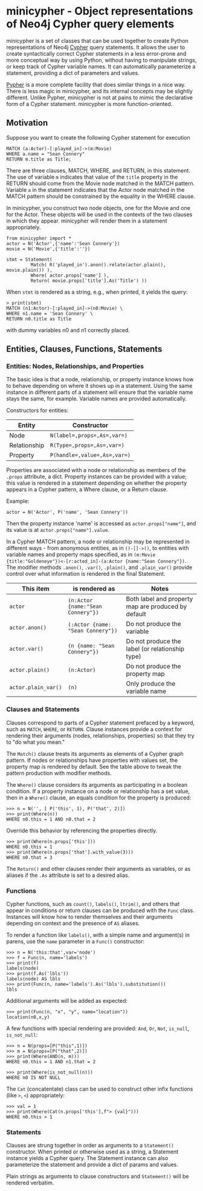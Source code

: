 # minicypher - Object representations of Neo4j Cypher query elements

minicypher is a set of classes that can be used together to create
Python representations of Neo4j
[Cypher](https://neo4j.com/docs/cypher-manual/current/introduction/)
query statements. It allows the user to create syntactically correct
Cypher statements in a less error-prone and more conceptual way by using
Python, without having to manipulate strings, or keep track of Cypher
variable names. It can automatically parameterize a statement,
providing a dict of parameters and values.

[Pypher](https://github.com/emehrkay/pypher) is a more complete
facility that does similar things in a nice way. There is less magic
in minicypher, and its internal concepts may be slightly different.
Unlike Pypher, minicypher is not at pains to mimic the declarative form 
of a Cypher statement. minicypher is more function-oriented.

## Motivation

Suppose you want to create the following Cypher statement for execution

    MATCH (a:Actor)-[:played_in]->(m:Movie)
    WHERE a.name = "Sean Connery"
    RETURN m.title as Title;

There are three clauses, MATCH, WHERE, and RETURN, in this statement.
The use of variable `m` indicates that value of the `title` property
in the RETURN should come from the Movie node matched in the MATCH pattern.
Variable `a` in the statement indicates that the Actor node matched in
the MATCH pattern should be constrained by the equality in the WHERE clause.

In minicypher, you construct two node objects, one for the Movie and one for
the Actor. These objects will be used in the contexts of the two clauses in
which they appear. minicypher will render them in a statement appropriately.

    from minicypher import *
    actor = N('Actor',{'name':'Sean Connery'})
    movie = N('Movie',{'title':''})
    
    stmt = Statement(
             Match( R('played_in').anon().relate(actor.plain(), movie.plain()) ),
			 Where( actor.props['name'] ),
			 Return( movie.props['title'].As('Title') ))

When `stmt` is rendered as a string, e.g., when printed, it yields the query:

    > print(stmt)
    MATCH (n1:Actor)-[:played_in]->(n0:Movie) \
	WHERE n1.name = 'Sean Connery' \
	RETURN n0.title as Title

with dummy variables n0 and n1 correctly placed.

## Entities, Clauses, Functions, Statements

### Entities: Nodes, Relationships, and Properties

The basic idea is that a node, relationship, or property instance
knows how to behave depending on where it shows up in a
statement. Using the same instance in different parts of a statement
will ensure that the variable name stays the same, for
example. Variable names are provided automatically.

Constructors for entities:

| Entity | Constructor |
| --- | --- |
| Node | `N(label=,props=,As=,var=)` |
| Relationship | `R(Type=,props=,As=,var=)` |
| Property | `P(handle=,value=,As=,var=)` |

Properties are associated with a node or relationship as members of
the `.props` attribute, a dict. Property instances can be provided
with a value; this value is rendered in a statement depending on
whether the property appears in a Cypher pattern, a Where clause, or a
Return clause.

Example:

    actor = N('Actor', P('name', 'Sean Connery'))

Then the property instance 'name' is accessed as
`actor.props["name"]`, and its value is at
`actor.props["name"].value`.

In a Cypher MATCH pattern, a node or relationship may be represented
in different ways - from anonymous entities, as in  `()-[]->()`, to
entities with variable names and property maps specified, as in
`(m:Movie {title:"Goldeneye"})<-[r:acted_in]-(a:Actor {name:"Sean
Connery"})`. The modifier methods `.anon()`, `.var()`, `.plain()`, and
`.plain_var()` provide control over what information is rendered in
the final Statement.

| This item | is rendered as | Notes |
| --- | --- | --- |
| `actor` | `(n:Actor {name:"Sean Connery"})` | Both label and property map are produced by default |
| `actor.anon()` | `(:Actor {name: "Sean Connery"})` | Do not produce the variable |
| `actor.var()` | `(n {name: "Sean Connery"})` | Do not produce the label (or relationship type) |
| `actor.plain()` | `(n:Actor)` | Do not produce the property map |
| `actor.plain_var()` | `(n)` | Only produce the variable name |

### Clauses and Statements

Clauses correspond to parts of a Cypher statement prefaced by a keyword,
such as `MATCH`, `WHERE`, or `RETURN`. Clause instances provide a
context for rendering their arguments (nodes, relationships,
properties) so that they try to  "do what you mean."

The `Match()` clause treats its arguments as elements of a Cypher
graph pattern. If nodes or relationships have properties with values
set, the property map is rendered by default. See the table above to 
tweak the pattern production with modifier methods.

The `Where()` clause considers its arguments as participating in a
boolean condition. If a property instance on a node or relationship 
has a set value, then in a `Where()` clause, an equals condition
for the property is produced:

    >>> n = N('', [ P('this', 1), P('that', 2)])
    >>> print(Where(n))
    WHERE n0.this = 1 AND n0.that = 2

Override this behavior by referencing the properties directly.

    >>> print(Where(n.props['this']))
	WHERE n0.this = 1
    >>> print(Where(n.props['that'].with_value(3)))
    WHERE n0.that = 3

The `Return()` and other clauses render their arguments as variables,
or as aliases if the `.As` attribute is set to a desired alias.

### Functions

Cypher functions, such as `count()`, `labels()`, `ltrim()`, and others
that appear in conditions or return clauses can be produced with the
`Func` class. Instances will know how to render themselves
and their arguments depending on context and the presence of `AS`
aliases.

To render a function like `labels()`, with a simple name and
argument(s) in parens, use the `name` parameter in a `Func()`
constructor:

    >>> n = N('this:that',var='node')
	>>> f = Func(n, name='labels')
    >>> print(f)
    labels(node)
	>>> print(f.As('lbls'))
	labels(node) AS lbls
	>>> print(Func(n, name='labels').As('lbls').substitution())
	lbls

Additional arguments will be added as expected:

	>>> print(Func(n, "x", "y", name="location"))
	location(n0,x,y)

A few functions with special rendering are provided: `And`, `Or`,
`Not`, `is_null`, `is_not_null`:

    >>> n = N(props=[P("this",1)])
	>>> m = N(props=[P("that",2)])
    >>> print(Where(AND(n, m)))
	WHERE n0.this = 1 AND n1.that = 2

    >>> print(Where(is_not_null(n)))
    WHERE n0 IS NOT NULL

The `Cat` (concatentate) class can be used to construct other infix
functions (like `>`, `<`) appropriately:

    >>> val = 1
    >>> print(Where(Cat(n.props['this'],f"> {val}")))
    WHERE n0.this > 1

### Statements

Clauses are strung together in order as arguments to a `Statement()`
constructor. When printed or otherwise used as a string, a Statement
instance yields a Cypher query. The Statement instance can also
parameterize the statement and provide a dict of params and values.

Plain strings as arguments to clause constructors and `Statement()`
will be rendered verbatim.


